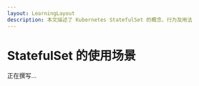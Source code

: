 ```yaml
---
layout: LearningLayout
description: 本文描述了 Kubernetes StatefulSet 的概念、行为及用法
---
```


# StatefulSet 的使用场景

正在撰写...
